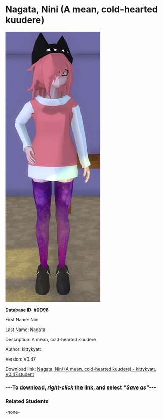# Nagata, Nini (A mean, cold-hearted kuudere)

<img src="Files/Images/Nagata, Nini (A mean, cold-hearted kuudere).png" title="Nagata, Nini (A mean, cold-hearted kuudere) - kittykyatt, V0.47">

**Database ID: #0098**

First Name: Nini

Last Name: Nagata

Description: A mean, cold-hearted kuudere

Author: kittykyatt

Version: V0.47

Download link: <a href="https://raw.githubusercontent.com/Arbiter1223/Daigaku-Gurashi-Custom-Students/master/Files/Studen%20Files/Nagata%2C%20Nini%20(A%20mean%2C%20cold-hearted%20kuudere)%20-%20kittykyatt%2C%20V0.47.student">Nagata, Nini (A mean, cold-hearted kuudere) - kittykyatt, V0.47.student</a>

### ---**To download, _right-click_ the link, and select _"Save as"_**---

### Related Students

-none-
